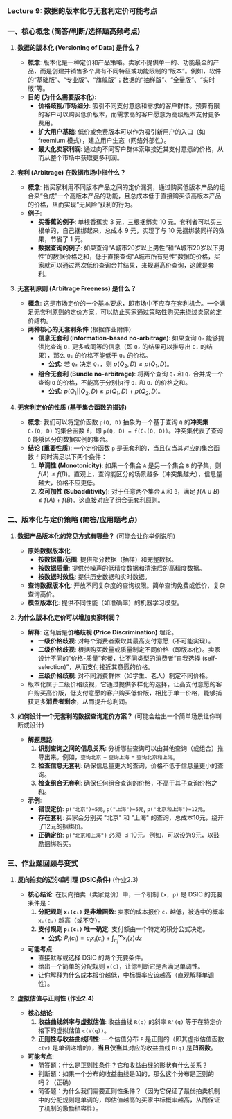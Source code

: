 ### Lecture 9: 数据的版本化与无套利定价可能考点

### 一、核心概念 (简答/判断/选择题高频考点)

1.  **数据的版本化 (Versioning of Data) 是什么？**
    *   **概念**: 版本化是一种定价和产品策略。卖家不提供单一的、功能最全的产品，而是创建并销售多个具有不同特征或功能限制的“版本”。例如，软件的“基础版”、“专业版”、“旗舰版”；数据的“抽样版”、“全量版”、“实时版”等。
    *   **目的 (为什么需要版本化)**:
        *   **价格歧视/市场细分**: 吸引不同支付意愿和需求的客户群体。预算有限的客户可以购买低价版本，而需求高的客户愿意为高级版本支付更多费用。
        *   **扩大用户基础**: 低价或免费版本可以作为吸引新用户的入口（如 freemium 模式），建立用户生态（网络外部性）。
        *   **最大化卖家利润**: 通过向不同客户群体索取接近其支付意愿的价格，从而从整个市场中获取更多利润。

2.  **套利 (Arbitrage) 在数据市场中指什么？**
    *   **概念**: 指买家利用不同版本产品之间的定价漏洞，通过购买低版本产品的组合来“合成”一个高版本产品的功能，且总成本低于直接购买该高版本产品的价格，从而实现“无风险”获利的行为。
    *   **例子**:
        *   **买香蕉的例子**: 单根香蕉卖 3 元，三根捆绑卖 10 元。套利者可以买三根单的，自己捆绑起来，总成本 9 元，实现了与 10 元捆绑装同样的效果，节省了 1 元。
        *   **数据查询的例子**: 如果查询“A城市20岁以上男性”和“A城市20岁以下男性”的数据价格之和，低于直接查询“A城市所有男性”数据的价格，买家就可以通过两次低价查询合并结果，来规避高价查询，这就是套利。

3.  **无套利原则 (Arbitrage Freeness) 是什么？**
    *   **概念**: 这是市场定价的一个基本要求，即市场中不应存在套利机会。一个满足无套利原则的定价方案，可以防止买家通过策略性购买来绕过卖家的定价结构。
    *   **两种核心的无套利条件** (根据作业附件):
        *   **信息无套利 (Information-based no-arbitrage)**: 如果查询 `Q₂` 能够提供比查询 `Q₁` 更多或同等的信息（即 `Q₂` 的结果可以推导出 `Q₁` 的结果），那么 `Q₂` 的价格不能低于 `Q₁` 的价格。
            *   **公式**: 若 `Q₂` 决定 `Q₁`，则 $p(Q_2, D) \ge p(Q_1, D)$。
        *   **组合无套利 (Bundle no-arbitrage)**: 将两个查询 `Q₁` 和 `Q₂` 合并成一个查询 `Q` 的价格，不能高于分别执行 `Q₁` 和 `Q₂` 的价格之和。
            *   **公式**: $p(Q_1 || Q_2, D) \le p(Q_1, D) + p(Q_2, D)$。

4.  **无套利定价的性质 (基于集合函数的描述)**
    *   **概念**: 我们可以将定价函数 `p(Q, D)` 抽象为一个基于查询 `Q` 的**冲突集** `Cₛ(Q, D)` 的集合函数 `f`，即 `p(Q, D) = f(Cₛ(Q, D))`。冲突集代表了查询 `Q` 能够区分的数据实例的集合。
    *   **结论 (重要性质)**: 一个定价函数 `p` 是无套利的，当且仅当其对应的集合函数 `f` 同时满足以下两个条件：
        1.  **单调性 (Monotonicity)**: 如果一个集合 `A` 是另一个集合 `B` 的子集，则 $f(A) \le f(B)$。直观上，查询能区分的场景越多（冲突集越大），信息量越大，价格不应更低。
        2.  **次可加性 (Subadditivity)**: 对于任意两个集合 `A` 和 `B`，满足 $f(A \cup B) \le f(A) + f(B)$。这直接对应了组合无套利原则。

### 二、版本化与定价策略 (简答/应用题考点)

1.  **数据产品版本化的常见方式有哪些？** (可能会让你举例说明)
    *   **原始数据版本化**:
        *   **按数据量/范围**: 提供部分数据（抽样）和完整数据。
        *   **按数据质量**: 提供带噪声的低精度数据和清洗后的高精度数据。
        *   **按数据时效性**: 提供历史数据和实时数据。
    *   **查询数据版本化**: 开放不同复杂度的查询权限。简单查询免费或低价，复杂查询高价。
    *   **模型版本化**: 提供不同性能（如准确率）的机器学习模型。

2.  **为什么版本化定价可以增加卖家利润？**
    *   **解释**: 这背后是**价格歧视 (Price Discrimination)** 理论。
        *   **一级价格歧视**: 对每个消费者索取其最高支付意愿（不可能实现）。
        *   **二级价格歧视**: 根据购买数量或质量制定不同价格（即版本化）。卖家设计不同的“价格-质量”套餐，让不同类型的消费者“自我选择 (self-selection)”，从而支付接近其意愿的价格。
        *   **三级价格歧视**: 对不同消费群体（如学生、老人）制定不同价格。
    *   版本化属于二级价格歧视，它通过提供多样化的选择，让高支付意愿的客户购买高价版，低支付意愿的客户购买低价版，相比于单一价格，能够捕获更多**消费者剩余**，从而提升总利润。

3.  **如何设计一个无套利的数据查询定价方案？** (可能会给出一个简单场景让你判断或设计)
    *   **解题思路**:
        1.  **识别查询之间的信息关系**: 分析哪些查询可以由其他查询（或组合）推导出来。例如，`查询北京` + `查询上海` = `查询北京和上海`。
        2.  **检查信息无套利**: 确保信息量更大的查询，价格不低于信息量更小的查询。
        3.  **检查组合无套利**: 确保任何组合查询的价格，不高于其子查询价格之和。
    *   **示例**:
        *   **错误定价**: `p("北京")=5元`, `p("上海")=5元`, `p("北京和上海")=12元`。
        *   **存在套利**: 买家会分别买 "北京" 和 "上海" 的查询，总成本10元，绕开了12元的捆绑价。
        *   **正确定价**: `p("北京和上海")` 必须 $\le 10$元。例如，可以设为9元，以鼓励捆绑购买。

### 三、作业题回顾与变式

1.  **反向拍卖的迈尔森引理 (DSIC条件)** (作业2.3)
    *   **核心结论**: 在反向拍卖（卖家竞价）中，一个机制 `(x, p)` 是 DSIC 的充要条件是：
        1.  **分配规则 `xᵢ(cᵢ)` 是非增函数**: 卖家的成本报价 `cᵢ` 越低，被选中的概率 `xᵢ(cᵢ)` 越高（或不变）。
        2.  **支付规则 `pᵢ(cᵢ)` 唯一确定**: 支付额由一个特定的积分公式决定。
            *   **公式**: $P_i(c_i) = c_i x_i(c_i) + \int_{c_i}^{\infty} x_i(z)dz$
    *   **可能考点**:
        *   直接默写或选择 DSIC 的两个充要条件。
        *   给出一个简单的分配规则 `x(c)`，让你判断它是否满足单调性。
        *   让你解释为什么成本报价越低，中标概率应该越高（直观解释单调性）。

2.  **虚拟估值与正则性 (作业2.4)**
    *   **核心结论**:
        1.  **收益曲线斜率与虚拟估值**: 收益曲线 `R(q)` 的斜率 `R'(q)` 等于在特定价格下的虚拟估值 `c(V(q))`。
        2.  **正则性与收益曲线凹性**: 一个估值分布 `F` 是正则的（即其虚拟估值函数 `c(v)` 是单调递增的），**当且仅当**其对应的收益曲线 `R(q)` 是**凹函数**。
    *   **可能考点**:
        *   简答题：什么是正则性条件？它和收益曲线的形状有什么关系？
        *   判断题：如果一个分布的收益曲线是凹的，那么这个分布是正则的吗？（正确）
        *   简答题：为什么我们需要正则性条件？（因为它保证了最优拍卖机制中的分配规则是单调的，即估值越高的买家中标概率越高，从而保证了机制的激励相容性）。
